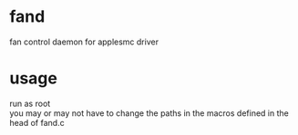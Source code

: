 # fand
fan control daemon for applesmc driver

# usage
run as root  
you may or may not have to change the paths in the macros defined in the head of fand.c
